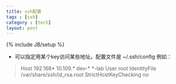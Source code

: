 ```yaml
---
title: ssh配置
tags : [ssh]
category : [tech]
layout: post
---
```

{% include JB/setup %}
- 可以指定用某个key访问某些地址。配置文件是 ~/.ssh/config 例如：
> Host 192.168* 10.109.*  dev-* *-lab
> User root
> IdentityFile /var/share/ssh/id_rsa.root
> StrictHostKeyChecking no
